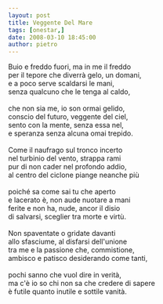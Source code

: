 ```yaml
---
layout: post
title: Veggente Del Mare
tags: [onestar,]
date: 2008-03-10 18:45:00
author: pietro
---
```

Buio e freddo fuori, ma in me il freddo<br/>per il tepore che diverrà gelo, un domani,<br/>e a poco serve scaldarsi le mani,<br/>senza qualcuno che le tenga al caldo,<br/><br/>che non sia me, io son ormai gelido,<br/>conscio del futuro, veggente del ciel,<br/>sento con la mente, senza essa nel,<br/>e speranza senza alcuna omai trepido.<br/><br/>Come il naufrago sul tronco incerto<br/>nel turbinio del vento, strappa rami<br/>pur di non cader nel profondo addio,<br/>al centro del ciclone piange neanche più<br/><br/>poiché sa come sai tu che aperto<br/>e lacerato è, non aude nuotare a mani<br/>ferite e non ha, nude, ancor il disio<br/>di salvarsi, sceglier tra morte e virtù.<br/><br/>Non spaventate o gridate davanti<br/>allo sfasciume, al disfarsi dell'unione<br/>tra me e la passione che, commistione,<br/>ambisco e patisco desiderando come tanti,<br/><br/>pochi sanno che vuol dire in verità,<br/>ma c'è io so chi non sa che credere di sapere<br/>è futile quanto inutile e sottile vanità.
